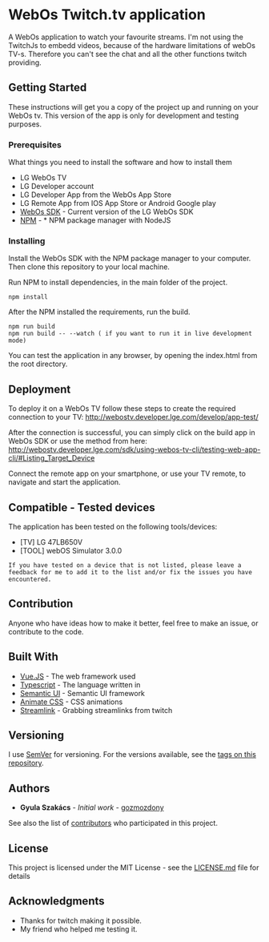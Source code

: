 # WebOs Twitch.tv application

A WebOs application to watch your favourite streams.
I'm not using the TwitchJs to embedd videos, because of the hardware limitations of webOs TV-s. Therefore you can't see the chat and all the other functions twitch providing.

## Getting Started

These instructions will get you a copy of the project up and running on your WebOs tv. This version of the app is only for development and testing purposes.

### Prerequisites

What things you need to install the software and how to install them

* LG WebOs TV
* LG Developer account
* LG Developer App from the WebOs App Store
* LG Remote App from IOS App Store or Android Google play
* [WebOs SDK](http://webostv.developer.lge.com/sdk/download/download-sdk/) - Current version of the LG WebOs SDK
* [NPM](https://www.npmjs.com/get-npm?utm_source=house&utm_medium=homepage&utm_campaign=free%20orgs&utm_term=Install%20npm) - * NPM package manager with NodeJS


### Installing

Install the WebOs SDK with the NPM package manager to your computer.
Then clone this repository to your local machine.

Run NPM to install dependencies, in the main folder of the project.
```
npm install
```

After the NPM installed the requirements, run the build.
```
npm run build
npm run build -- --watch ( if you want to run it in live development mode)
```

You can test the application in any browser, by opening the index.html from the root directory.

## Deployment

To deploy it on a WebOs TV follow these steps to create the required connection to your TV:
http://webostv.developer.lge.com/develop/app-test/

After the connection is successful, you can simply click on the build app in WebOs SDK or use the method from here:
http://webostv.developer.lge.com/sdk/using-webos-tv-cli/testing-web-app-cli/#Listing_Target_Device

Connect the remote app on your smartphone, or use your TV remote, to navigate and start the application.

## Compatible - Tested devices

The application has been tested on the following tools/devices:
* [TV] LG 47LB650V
* [TOOL] webOS Simulator 3.0.0
```
If you have tested on a device that is not listed, please leave a feedback for me to add it to the list and/or fix the issues you have encountered.
```

## Contribution

Anyone who have ideas how to make it better, feel free to make an issue, or contribute to the code.

## Built With

* [Vue.JS](https://vuejs.org) - The web framework used
* [Typescript](https://www.typescriptlang.org) - The language written in
* [Semantic UI](https://semantic-ui.com) - Semantic UI framework
* [Animate CSS](https://daneden.github.io/animate.css/) - CSS animations
* [Streamlink](https://streamlink.github.io) - Grabbing streamlinks from twitch

## Versioning

I use [SemVer](http://semver.org/) for versioning. For the versions available, see the [tags on this repository](https://github.com/gozmozdony/twitchWebOs/tags). 

## Authors

* **Gyula Szakács** - *Initial work* - [gozmozdony](https://github.com/gozmozdony)

See also the list of [contributors](https://github.com/gozmozdony/twitchWebOs/contributors) who participated in this project.

## License

This project is licensed under the MIT License - see the [LICENSE.md](LICENSE.md) file for details

## Acknowledgments

* Thanks for twitch making it possible.
* My friend who helped me testing it.
